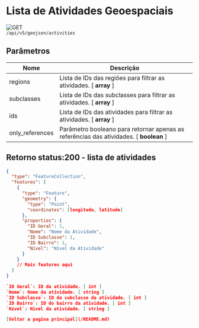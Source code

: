 <!-- 
![GET](https://img.shields.io/badge/HTTP-GET-0080FF)  
![POST](https://img.shields.io/badge/HTTP-POST-00CC00)  
![PUT](https://img.shields.io/badge/HTTP-PUT-FFFF00)  
![DELETE](https://img.shields.io/badge/HTTP-DELETE-FF0000)   -->


# Lista de Atividades Geoespaciais

![GET](https://img.shields.io/badge/HTTP-GET-0080FF)  
`/api/v5/geojson/activities` 

## Parâmetros

| Nome          | Descrição                                                                  |
|---------------|----------------------------------------------------------------------------|
| regions       | Lista de IDs das regiões para filtrar as atividades. [ **array** ]         |
| subclasses    | Lista de IDs das subclasses para filtrar as atividades. [ **array** ]      |
| ids           | Lista de IDs das atividades para filtrar as atividades. [ **array** ]      |
| only_references | Parâmetro booleano para retornar apenas as referências das atividades. [ **boolean** ] |

## Retorno status:200 - lista de atividades

```json
{
  "type": "FeatureCollection",
  "features": [
    {
      "type": "Feature",
      "geometry": {
        "type": "Point",
        "coordinates": [longitude, latitude]
      },
      "properties": {
        "ID Geral": 1,
        "Nome": "Nome da Atividade",
        "ID Subclasse": 1,
        "ID Bairro": 1,
        "Nível": "Nível da Atividade"
      }
    }
    // Mais features aqui
  ]
}

`ID Geral`: ID da atividade. [ int ]
`Nome`: Nome da atividade. [ string ]
`ID Subclasse`: ID da subclasse da atividade. [ int ]
`ID Bairro`: ID do bairro da atividade. [ int ]
`Nível`: Nível da atividade. [ string ]

[Voltar a pagina principal](/README.md)
